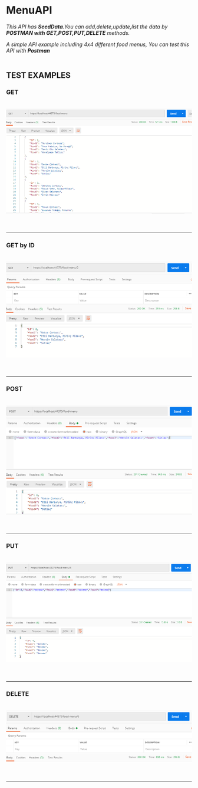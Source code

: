 # MenuAPI
*This API has **SeedData**.You can add,delete,update,list the data by ***POSTMAN with GET,POST,PUT,DELETE*** methods.*

*A simple API example including 4x4 different food menus, You can test this API with ***Postman****
<br/>
<br/>
<H2>TEST EXAMPLES</H2>
<h3>GET</h3>
<br/>
<img src="readme_images/ap0.PNG">
<br/>
<br/>
<br/>
<hr/>
<h3>GET by ID </h3>
<br/>
<img src="readme_images/ap1.PNG">
<br/>
<br/>
<br/>
<hr/>
<h3>POST</h3>
<br/>
<img src="readme_images/ap2.PNG">
<br/>
<br/>
<br/>
<hr/>
<h3>PUT</h3>
<br/>
<img src="readme_images/ap4.PNG">
<br/>
<br/>
<br/>
<hr/>
<h3>DELETE</h3>
<br/>
<img src="readme_images/ap3.png">
<br/>
<br/>
<br/>
<hr/>
